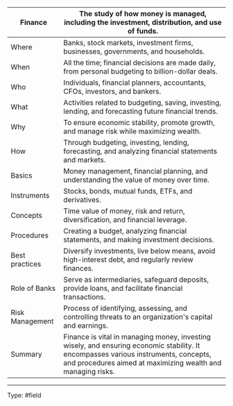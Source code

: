 | **Finance** | The study of how money is managed, including the investment, distribution, and use of funds. |
| --- | --- |
| Where | Banks, stock markets, investment firms, businesses, governments, and households. |
| When | All the time; financial decisions are made daily, from personal budgeting to billion-dollar deals. |
| Who | Individuals, financial planners, accountants, CFOs, investors, and bankers. |
| What | Activities related to budgeting, saving, investing, lending, and forecasting future financial trends. |
| Why | To ensure economic stability, promote growth, and manage risk while maximizing wealth. |
| How | Through budgeting, investing, lending, forecasting, and analyzing financial statements and markets. |
| Basics | Money management, financial planning, and understanding the value of money over time. |
| Instruments | Stocks, bonds, mutual funds, ETFs, and derivatives. |
| Concepts | Time value of money, risk and return, diversification, and financial leverage. |
| Procedures | Creating a budget, analyzing financial statements, and making investment decisions. |
| Best practices | Diversify investments, live below means, avoid high-interest debt, and regularly review finances. |
| Role of Banks | Serve as intermediaries, safeguard deposits, provide loans, and facilitate financial transactions. |
| Risk Management | Process of identifying, assessing, and controlling threats to an organization's capital and earnings. |
| Summary | Finance is vital in managing money, investing wisely, and ensuring economic stability. It encompasses various instruments, concepts, and procedures aimed at maximizing wealth and managing risks. |


___
Type: #field


